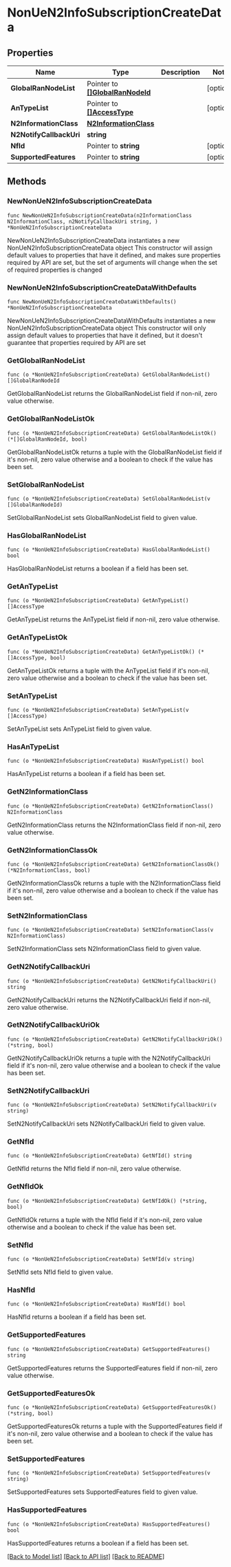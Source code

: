 # NonUeN2InfoSubscriptionCreateData

## Properties

Name | Type | Description | Notes
------------ | ------------- | ------------- | -------------
**GlobalRanNodeList** | Pointer to [**[]GlobalRanNodeId**](GlobalRanNodeId.md) |  | [optional] 
**AnTypeList** | Pointer to [**[]AccessType**](AccessType.md) |  | [optional] 
**N2InformationClass** | [**N2InformationClass**](N2InformationClass.md) |  | 
**N2NotifyCallbackUri** | **string** |  | 
**NfId** | Pointer to **string** |  | [optional] 
**SupportedFeatures** | Pointer to **string** |  | [optional] 

## Methods

### NewNonUeN2InfoSubscriptionCreateData

`func NewNonUeN2InfoSubscriptionCreateData(n2InformationClass N2InformationClass, n2NotifyCallbackUri string, ) *NonUeN2InfoSubscriptionCreateData`

NewNonUeN2InfoSubscriptionCreateData instantiates a new NonUeN2InfoSubscriptionCreateData object
This constructor will assign default values to properties that have it defined,
and makes sure properties required by API are set, but the set of arguments
will change when the set of required properties is changed

### NewNonUeN2InfoSubscriptionCreateDataWithDefaults

`func NewNonUeN2InfoSubscriptionCreateDataWithDefaults() *NonUeN2InfoSubscriptionCreateData`

NewNonUeN2InfoSubscriptionCreateDataWithDefaults instantiates a new NonUeN2InfoSubscriptionCreateData object
This constructor will only assign default values to properties that have it defined,
but it doesn't guarantee that properties required by API are set

### GetGlobalRanNodeList

`func (o *NonUeN2InfoSubscriptionCreateData) GetGlobalRanNodeList() []GlobalRanNodeId`

GetGlobalRanNodeList returns the GlobalRanNodeList field if non-nil, zero value otherwise.

### GetGlobalRanNodeListOk

`func (o *NonUeN2InfoSubscriptionCreateData) GetGlobalRanNodeListOk() (*[]GlobalRanNodeId, bool)`

GetGlobalRanNodeListOk returns a tuple with the GlobalRanNodeList field if it's non-nil, zero value otherwise
and a boolean to check if the value has been set.

### SetGlobalRanNodeList

`func (o *NonUeN2InfoSubscriptionCreateData) SetGlobalRanNodeList(v []GlobalRanNodeId)`

SetGlobalRanNodeList sets GlobalRanNodeList field to given value.

### HasGlobalRanNodeList

`func (o *NonUeN2InfoSubscriptionCreateData) HasGlobalRanNodeList() bool`

HasGlobalRanNodeList returns a boolean if a field has been set.

### GetAnTypeList

`func (o *NonUeN2InfoSubscriptionCreateData) GetAnTypeList() []AccessType`

GetAnTypeList returns the AnTypeList field if non-nil, zero value otherwise.

### GetAnTypeListOk

`func (o *NonUeN2InfoSubscriptionCreateData) GetAnTypeListOk() (*[]AccessType, bool)`

GetAnTypeListOk returns a tuple with the AnTypeList field if it's non-nil, zero value otherwise
and a boolean to check if the value has been set.

### SetAnTypeList

`func (o *NonUeN2InfoSubscriptionCreateData) SetAnTypeList(v []AccessType)`

SetAnTypeList sets AnTypeList field to given value.

### HasAnTypeList

`func (o *NonUeN2InfoSubscriptionCreateData) HasAnTypeList() bool`

HasAnTypeList returns a boolean if a field has been set.

### GetN2InformationClass

`func (o *NonUeN2InfoSubscriptionCreateData) GetN2InformationClass() N2InformationClass`

GetN2InformationClass returns the N2InformationClass field if non-nil, zero value otherwise.

### GetN2InformationClassOk

`func (o *NonUeN2InfoSubscriptionCreateData) GetN2InformationClassOk() (*N2InformationClass, bool)`

GetN2InformationClassOk returns a tuple with the N2InformationClass field if it's non-nil, zero value otherwise
and a boolean to check if the value has been set.

### SetN2InformationClass

`func (o *NonUeN2InfoSubscriptionCreateData) SetN2InformationClass(v N2InformationClass)`

SetN2InformationClass sets N2InformationClass field to given value.


### GetN2NotifyCallbackUri

`func (o *NonUeN2InfoSubscriptionCreateData) GetN2NotifyCallbackUri() string`

GetN2NotifyCallbackUri returns the N2NotifyCallbackUri field if non-nil, zero value otherwise.

### GetN2NotifyCallbackUriOk

`func (o *NonUeN2InfoSubscriptionCreateData) GetN2NotifyCallbackUriOk() (*string, bool)`

GetN2NotifyCallbackUriOk returns a tuple with the N2NotifyCallbackUri field if it's non-nil, zero value otherwise
and a boolean to check if the value has been set.

### SetN2NotifyCallbackUri

`func (o *NonUeN2InfoSubscriptionCreateData) SetN2NotifyCallbackUri(v string)`

SetN2NotifyCallbackUri sets N2NotifyCallbackUri field to given value.


### GetNfId

`func (o *NonUeN2InfoSubscriptionCreateData) GetNfId() string`

GetNfId returns the NfId field if non-nil, zero value otherwise.

### GetNfIdOk

`func (o *NonUeN2InfoSubscriptionCreateData) GetNfIdOk() (*string, bool)`

GetNfIdOk returns a tuple with the NfId field if it's non-nil, zero value otherwise
and a boolean to check if the value has been set.

### SetNfId

`func (o *NonUeN2InfoSubscriptionCreateData) SetNfId(v string)`

SetNfId sets NfId field to given value.

### HasNfId

`func (o *NonUeN2InfoSubscriptionCreateData) HasNfId() bool`

HasNfId returns a boolean if a field has been set.

### GetSupportedFeatures

`func (o *NonUeN2InfoSubscriptionCreateData) GetSupportedFeatures() string`

GetSupportedFeatures returns the SupportedFeatures field if non-nil, zero value otherwise.

### GetSupportedFeaturesOk

`func (o *NonUeN2InfoSubscriptionCreateData) GetSupportedFeaturesOk() (*string, bool)`

GetSupportedFeaturesOk returns a tuple with the SupportedFeatures field if it's non-nil, zero value otherwise
and a boolean to check if the value has been set.

### SetSupportedFeatures

`func (o *NonUeN2InfoSubscriptionCreateData) SetSupportedFeatures(v string)`

SetSupportedFeatures sets SupportedFeatures field to given value.

### HasSupportedFeatures

`func (o *NonUeN2InfoSubscriptionCreateData) HasSupportedFeatures() bool`

HasSupportedFeatures returns a boolean if a field has been set.


[[Back to Model list]](../README.md#documentation-for-models) [[Back to API list]](../README.md#documentation-for-api-endpoints) [[Back to README]](../README.md)


